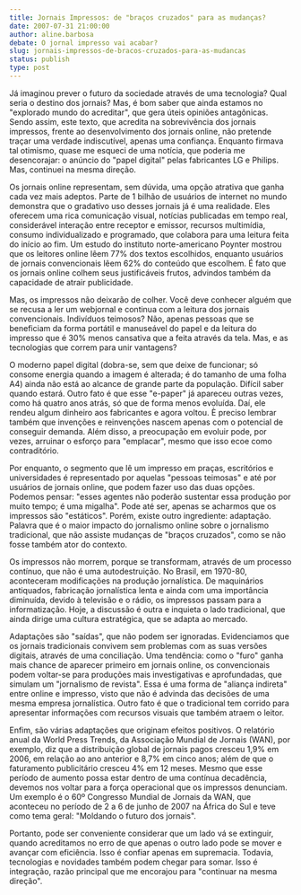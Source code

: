 ```yaml
---
title: Jornais Impressos: de "braços cruzados" para as mudanças?
date: 2007-07-31 21:00:00
author: aline.barbosa
debate: O jornal impresso vai acabar?
slug: jornais-impressos-de-bracos-cruzados-para-as-mudancas
status: publish 
type: post
---
```


Já imaginou prever o futuro da sociedade através de uma tecnologia? Qual seria o destino dos jornais? Mas, é bom saber que ainda estamos no "explorado mundo do acreditar", que gera úteis opiniões antagônicas. Sendo assim, este texto, que acredita na sobrevivência dos jornais impressos, frente ao desenvolvimento dos jornais online, não pretende traçar uma verdade indiscutível, apenas uma confiança. Enquanto firmava tal otimismo, quase me esqueci de uma notícia, que poderia me desencorajar: o anúncio do "papel digital" pelas fabricantes LG e Philips. Mas, continuei na mesma direção.   

  

Os jornais online representam, sem dúvida, uma opção atrativa que ganha cada vez mais adeptos. Parte de 1 bilhão de usuários de internet no mundo demonstra que o gradativo uso desses jornais já é uma realidade. Eles oferecem uma rica comunicação visual, notícias publicadas em tempo real, considerável interação entre receptor e emissor, recursos multimídia, consumo individualizado e programado, que colabora para uma leitura feita do início ao fim. Um estudo do instituto norte-americano Poynter mostrou que os leitores online lêem 77% dos textos escolhidos, enquanto usuários de jornais convencionais lêem 62% do conteúdo que escolhem. É fato que os jornais online colhem seus justificáveis frutos, advindos também da capacidade de atrair publicidade.  

  

Mas, os impressos não deixarão de colher. Você deve conhecer alguém que se recusa a ler um webjornal e continua com a leitura dos jornais convencionais. Indivíduos teimosos? Não, apenas pessoas que se beneficiam da forma portátil e manuseável do papel e da leitura do impresso que é 30% menos cansativa que a feita através da tela. Mas, e as tecnologias que correm para unir vantagens?  

  

O moderno papel digital (dobra-se, sem que deixe de funcionar; só consome energia quando a imagem é alterada; é do tamanho de uma folha A4) ainda não está ao alcance de grande parte da população. Difícil saber quando estará. Outro fato é que esse "e-paper" já apareceu outras vezes, como há quatro anos atrás, só que de forma menos evoluída. Daí, ele rendeu algum dinheiro aos fabricantes e agora voltou. È preciso lembrar também que invenções e reinvenções nascem apenas com o potencial de conseguir demanda. Além disso, a preocupação em evoluir pode, por vezes, arruinar o esforço para "emplacar", mesmo que isso ecoe como contraditório.  

  

Por enquanto, o segmento que lê um impresso em praças, escritórios e universidades é representado por aquelas "pessoas teimosas" e até por usuários de jornais online, que podem fazer uso das duas opções. Podemos pensar: "esses agentes não poderão sustentar essa produção por muito tempo; é uma migalha". Pode até ser, apenas se acharmos que os impressos são "estáticos". Porém, existe outro ingrediente: adaptação. Palavra que é o maior impacto do jornalismo online sobre o jornalismo tradicional, que não assiste mudanças de "braços cruzados", como se não fosse também ator do contexto.   

  

Os impressos não morrem, porque se transformam, através de um processo contínuo, que não é uma autodestruição. No Brasil, em 1970-80, aconteceram modificações na produção jornalística. De maquinários antiquados, fabricação jornalística lenta e ainda com uma importância diminuída, devido à televisão e o rádio, os impressos passam para a informatização. Hoje, a discussão é outra e inquieta o lado tradicional, que ainda dirige uma cultura estratégica, que se adapta ao mercado.   

  

Adaptações são "saídas", que não podem ser ignoradas. Evidenciamos que os jornais tradicionais convivem sem problemas com as suas versões digitais, através de uma conciliação. Uma tendência: como o "furo" ganha mais chance de aparecer primeiro em jornais online, os convencionais podem voltar-se para produções mais investigativas e aprofundadas, que simulam um "jornalismo de revista". Essa é uma forma de "aliança indireta" entre online e impresso, visto que não é advinda das decisões de uma mesma empresa jornalística. Outro fato é que o tradicional tem corrido para apresentar informações com recursos visuais que também atraem o leitor.   

  

Enfim, são várias adaptações que originam efeitos positivos. O relatório anual da World Press Trends, da Associação Mundial de Jornais (WAN), por exemplo, diz que a distribuição global de jornais pagos cresceu 1,9% em 2006, em relação ao ano anterior e 8,7% em cinco anos; além de que o faturamento publicitário cresceu 4% em 12 meses. Mesmo que esse período de aumento possa estar dentro de uma contínua decadência, devemos nos voltar para a força operacional que os impressos denunciam. Um exemplo é o 60º Congresso Mundial de Jornais da WAN, que aconteceu no período de 2 a 6 de junho de 2007 na África do Sul e teve como tema geral: "Moldando o futuro dos jornais".   

  

Portanto, pode ser conveniente considerar que um lado vá se extinguir, quando acreditamos no erro de que apenas o outro lado pode se mover e avançar com eficiência. Isso é confiar apenas em supremacia. Todavia, tecnologias e novidades também podem chegar para somar. Isso é integração, razão principal que me encorajou para "continuar na mesma direção".
